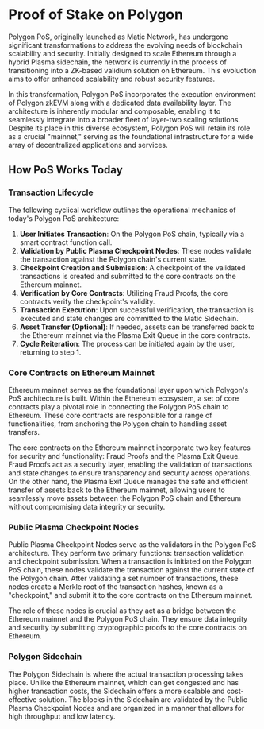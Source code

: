 # Proof of Stake on Polygon

Polygon PoS, originally launched as Matic Network, has undergone significant transformations to address the evolving needs of blockchain scalability and security. Initially designed to scale Ethereum through a hybrid Plasma sidechain, the network is currently in the process of transitioning into a ZK-based validium solution on Ethereum. This evoluction aims to offer enhanced scalability and robust security features.

In this transformation, Polygon PoS incorporates the execution environment of Polygon zkEVM along with a dedicated data availability layer. The architecture is inherently modular and composable, enabling it to seamlessly integrate into a broader fleet of layer-two scaling solutions. Despite its place in this diverse ecosystem, Polygon PoS will retain its role as a crucial "mainnet," serving as the foundational infrastructure for a wide array of decentralized applications and services.

## How PoS Works Today

### Transaction Lifecycle
The following cyclical workflow outlines the operational mechanics of today's Polygon PoS architecture:

1. **User Initiates Transaction**: On the Polygon PoS chain, typically via a smart contract function call.
2. **Validation by Public Plasma Checkpoint Nodes**: These nodes validate the transaction against the Polygon chain's current state.
3. **Checkpoint Creation and Submission**: A checkpoint of the validated transactions is created and submitted to the core contracts on the Ethereum mainnet.
4. **Verification by Core Contracts**: Utilizing Fraud Proofs, the core contracts verify the checkpoint's validity.
5. **Transaction Execution**: Upon successful verification, the transaction is executed and state changes are committed to the Matic Sidechain.
6. **Asset Transfer (Optional)**: If needed, assets can be transferred back to the Ethereum mainnet via the Plasma Exit Queue in the core contracts.
7. **Cycle Reiteration**: The process can be initiated again by the user, returning to step 1.

### Core Contracts on Ethereum Mainnet
Ethereum mainnet serves as the foundational layer upon which Polygon's PoS architecture is built. Within the Ethereum ecosystem, a set of core contracts play a pivotal role in connecting the Polygon PoS chain to Ethereum. These core contracts are responsible for a range of functionalities, from anchoring the Polygon chain to handling asset transfers.

The core contracts on the Ethereum mainnet incorporate two key features for security and functionality: Fraud Proofs and the Plasma Exit Queue. Fraud Proofs act as a security layer, enabling the validation of transactions and state changes to ensure transparency and security across operations. On the other hand, the Plasma Exit Queue manages the safe and efficient transfer of assets back to the Ethereum mainnet, allowing users to seamlessly move assets between the Polygon PoS chain and Ethereum without compromising data integrity or security.

### Public Plasma Checkpoint Nodes
Public Plasma Checkpoint Nodes serve as the validators in the Polygon PoS architecture. They perform two primary functions: transaction validation and checkpoint submission. When a transaction is initiated on the Polygon PoS chain, these nodes validate the transaction against the current state of the Polygon chain. After validating a set number of transactions, these nodes create a Merkle root of the transaction hashes, known as a "checkpoint," and submit it to the core contracts on the Ethereum mainnet.

The role of these nodes is crucial as they act as a bridge between the Ethereum mainnet and the Polygon PoS chain. They ensure data integrity and security by submitting cryptographic proofs to the core contracts on Ethereum.

### Polygon Sidechain
The Polygon Sidechain is where the actual transaction processing takes place. Unlike the Ethereum mainnet, which can get congested and has higher transaction costs, the Sidechain offers a more scalable and cost-effective solution. The blocks in the Sidechain are validated by the Public Plasma Checkpoint Nodes and are organized in a manner that allows for high throughput and low latency.